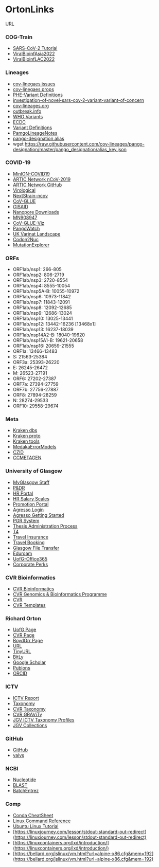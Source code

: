 # OrtonLinks
[URL](https://rjorton.github.io/OrtonLinks/)

### COG-Train
* [SARS-CoV-2 Tutorial](https://github.com/WCSCourses/ViralBioinfAsia2022/blob/main/Modules/SARS-CoV-2.md)
* [ViralBioinfAsia2022](https://github.com/WCSCourses/ViralBioinfAsia2022)
* [ViralBioinfLAC2022](https://github.com/WCSCourses/ViralBioinfLAC2022)

### Lineages
* [cov-linegaes issues](https://github.com/cov-lineages/pango-designation/issues)
* [cov-linegaes props](https://github.com/sars-cov-2-variants/lineage-proposals/issues)
* [PHE-Variant Definitions](https://github.com/phe-genomics/variant_definitions)
* [investigation-of-novel-sars-cov-2-variant-variant-of-concern](https://www.gov.uk/government/publications/investigation-of-novel-sars-cov-2-variant-variant-of-concern-20201201)
* [cov-lineages.org](https://cov-lineages.org/lineage_list.html)
* [outbreak.info](https://outbreak.info)
* [WHO Variants](https://www.who.int/en/activities/tracking-SARS-CoV-2-variants/)
* [ECDC](https://www.ecdc.europa.eu/en/covid-19/variants-concern)
* [Variant Definitions](https://github.com/phe-genomics/variant_definitions)
* [PamgoLineageNotes](https://github.com/cov-lineages/pango-designation/blob/master/lineage_notes.txt)
* [pango-designation alias](https://github.com/cov-lineages/pango-designation/blob/master/pango_designation/alias_key.json)
* wget https://raw.githubusercontent.com/cov-lineages/pango-designation/master/pango_designation/alias_key.json

### COVID-19
* [MinION-COVID19](https://github.com/rjorton/MinION-COVID19/)
* [ARTIC Network nCoV-2019](https://artic.network/ncov-2019)
* [ARTIC Network GitHub](https://github.com/artic-network)
* [Virological](http://virological.org)
* [NextStrain-ncov](https://nextstrain.org/ncov)
* [CoV-GLUE](http://cov-glue.cvr.gla.ac.uk/)
* [GISAID](https://www.gisaid.org)
* [Nanopore Downloads](https://community.nanoporetech.com/downloads)
* [MN908947](https://www.ncbi.nlm.nih.gov/nuccore/MN908947)
* [CoV-GLUE-Viz](http://vshiny1.cvr.gla.ac.uk/cov-glue-viz/)
* [PangoWatch](https://mdu-phl.github.io/pango-watch/)
* [UK Varinat Landscape](https://ukcovid.xyz/variant-landscape.php)
* [Codon2Nuc](https://codon2nucleotide.theo.io)
* [MutationExplorer](http://sars2.cvr.gla.ac.uk/cog-uk/)

### ORFs
* ORF1ab/nsp1: 266-805
* ORF1ab/nsp2: 806-2719
* ORF1ab/nsp3: 2720-8554
* ORF1ab/nsp4: 8555-10054
* ORF1ab/nsp5A-B: 10055-10972
* ORF1ab/nsp6: 10973-11842
* ORF1ab/nsp7: 11843-12091
* ORF1ab/nsp8: 12092-12685
* ORF1ab/nsp9: 12686-13024
* ORF1ab/nsp10: 13025-13441
* ORF1ab/nsp12: 13442-16236 [13468x1]
* ORF1ab/nsp13: 16237-18039
* ORF1ab/nsp14A2-B: 18040-19620
* ORF1ab/nsp15A1-B: 19621-20658
* ORF1ab/nsp16: 20659-21555
* ORF1a: 13466-13483
* S: 21563-25384
* ORF3a: 25393-26220
* E: 26245-26472
* M: 26523-27191
* ORF6: 27202-27387
* ORF7a: 27394-27759
* ORF7b: 27756-27887
* ORF8: 27894-28259
* N: 28274-29533
* ORF10: 29558-29674

### Meta
* [Kraken dbs](https://benlangmead.github.io/aws-indexes/k2)
* [Kraken proto](https://www.nature.com/articles/s41596-022-00738-y#Sec31)
* [Kraken tools](http://ccb.jhu.edu/software/choosing-a-metagenomics-classifier/)
* [MedakaErrorModels](https://github.com/nanoporetech/medaka/tree/master/medaka/data)
* [CZID](https://github.com/chanzuckerberg/czid-web)
* [CCMETAGEN](https://github.com/vrmarcelino/CCMetagen)

### University of Glasgow
* [MyGlasgow Staff](https://www.gla.ac.uk/myglasgow/staff/)
* [P&DR](https://www.gla.ac.uk/myglasgow/humanresources/all/pay/pdr/)
* [HR Portal](https://hrportal.mis.gla.ac.uk/)
* [HR Salary Scales](https://www.gla.ac.uk/myglasgow/humanresources/all/pay/paygrading/salaryscales/)
* [Promotion Portal](https://www.gla.ac.uk/myglasgow/humanresources/all/pay/promotion/acpromotion/)
* [Agresso Login](https://agrweb.mis.gla.ac.uk/Agresso/)
* [Agresso Getting Started](https://www.gla.ac.uk/myglasgow/agresso/gettingstarted/accessingagresso/)
* [PGR System](https://www.mvls.gla.ac.uk/PGRPR/)
* [Thesis Administration Process](https://www.mvls.gla.ac.uk/TAP)
* [T4](https://t4.gla.ac.uk/terminalfour/SiteManager)
* [Travel Insurance](https://www.gla.ac.uk/myglasgow/finance/staffsections/insuranceandrisk/forms/travelinsuranceform/)
* [Travel Booking](https://www.gla.ac.uk/myglasgow/procurementoffice/universitytravelhub/bookmyowntravel/)
* [Glasgow File Transfer](https://transfer.gla.ac.uk)
* [Eduroam](https://www.gla.ac.uk/myglasgow/it/eduroam/)
* [UofG-Office365](https://office365.gla.ac.uk)
* [Corporate Perks](https://universityofglasgow.corporateperks.com/login)

### CVR Bioinformatics
* [CVR Bioinformatics](http://bioinformatics.cvr.ac.uk/)
* [CVR Genomics & Bioinformatics Programme](https://www.gla.ac.uk/researchinstitutes/iii/cvr/researchprogrammes/viralgenomicsbioinformatics/)
* [CVR](http://www.cvr.ac.uk)
* [CVR Templates](https://www.gla.ac.uk/researchinstitutes/iii/cvr/info/comms/cvrtemplates/)

### Richard Orton
* [UofG Page](https://www.gla.ac.uk/researchinstitutes/iii/staff/richardorton/)
* [CVR Page](https://bioinformatics.cvr.ac.uk/people/richard-orton/)
* [BoydOrr Page](https://www.gla.ac.uk/research/az/boydorr/people/byname/richardorton/)
* [URL](http://www.richardorton.co.uk)
* [TinyURL](http://tinyurl.com/rjorton)
* [BitLy](http://bit.ly/rjorton)
* [Google Scholar](https://scholar.google.co.uk/citations?user=MJBIgMEAAAAJ&hl=en)
* [Publons](https://publons.com/researcher/794885/richard-orton/metrics/)
* [ORCID](https://orcid.org/0000-0002-3389-4325)

### ICTV
* [ICTV Report](https://talk.ictvonline.org/ictv-reports/ictv_online_report/)
* [Taxonomy](https://talk.ictvonline.org/taxonomy/)
* [CVR Taxonomy](http://taxonomy.cvr.gla.ac.uk)
* [CVR GRAViTy](http://gravity.cvr.gla.ac.uk)
* [JGV ICTV Taxonomy Profiles](https://jgv.microbiologyresearch.org/search?option1=pub_collection&value1=%2Fcontent%2Fictv-virus-taxonomy-profiles&isJournalCollection=true&collectiontitle=ICTV+Virus+Taxonomy+Profiles&manualCollection=true&sortDescending=true&sortField=prism_publicationDate)
* [JGV Collections](https://jgv.microbiologyresearch.org/content/collections?page=2)

### GitHub
* [GitHub](https://github.com/rjorton)
* [valvs](https://github.com/ZackBoyd123/valvs)

### NCBI
* [Nucleotide](https://www.ncbi.nlm.nih.gov/nucleotide/)
* [BLAST](https://blast.ncbi.nlm.nih.gov/Blast.cgi)
* [BatchEntrez](https://www.ncbi.nlm.nih.gov/sites/batchentrez)

### Comp

* [Conda CheatSheet](https://docs.conda.io/projects/conda/en/4.6.0/_downloads/52a95608c49671267e40c689e0bc00ca/conda-cheatsheet.pdf)
* [Linux Command Reference](https://files.fosswire.com/2007/08/fwunixref.pdf)
* [Ubuntu Linux Tutorial](https://ubuntu.com/tutorials/command-line-for-beginners#1-overview)
* [https://linuxjourney.com/lesson/stdout-standard-out-redirect](https://linuxjourney.com/lesson/stdout-standard-out-redirect)
* [https://linuxcontainers.org/lxd/introduction/](https://linuxcontainers.org/lxd/introduction/)
* [https://bellard.org/jslinux/vm.html?url=alpine-x86.cfg&mem=192](https://bellard.org/jslinux/vm.html?url=alpine-x86.cfg&mem=192)

